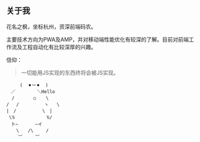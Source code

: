 ## 关于我

花名之枫，坐标杭州，资深前端码农。

主要技术方向为PWA及AMP，并对移动端性能优化有较深的了解。目前对前端工作流及工程自动化有比较深厚的兴趣。

信仰：

> 一切能用JS实现的东西终将会被JS实现。

```
     (  ⚫︎ー⚫︎  ) 
　／　　　   ＼Hello
  /　　　  ○  　\
/　 /  　　    ヽ   \ 
|　/　 　　　  \　|
 \Ԏ　　　　     Ԏ/
　卜−　　   ―イ
　  \　　/\　   /
　　 ︶　   ︶
```
